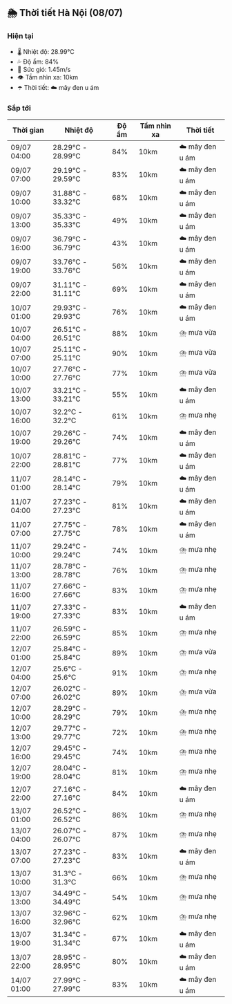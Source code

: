 ## 🌦️ Thời tiết Hà Nội (08/07)

### Hiện tại

- 🌡️ Nhiệt độ: 28.99℃
- 💦 Độ ẩm: 84%
- 💨 Sức gió: 1.45m/s
- 👁️ Tầm nhìn xa: 10km
- ☂️ Thời tiết: ☁️ mây đen u ám

### Sắp tới

| Thời gian | Nhiệt độ | Độ ẩm | Tầm nhìn xa | Thời tiết |
| --- | --- | --- | --- | --- |
| 09/07 04:00 | 28.29℃ - 28.99℃ | 84% | 10km | ☁️ mây đen u ám |
| 09/07 07:00 | 29.19℃ - 29.59℃ | 83% | 10km | ☁️ mây đen u ám |
| 09/07 10:00 | 31.88℃ - 33.32℃ | 68% | 10km | ☁️ mây đen u ám |
| 09/07 13:00 | 35.33℃ - 35.33℃ | 49% | 10km | ☁️ mây đen u ám |
| 09/07 16:00 | 36.79℃ - 36.79℃ | 43% | 10km | ☁️ mây đen u ám |
| 09/07 19:00 | 33.76℃ - 33.76℃ | 56% | 10km | ☁️ mây đen u ám |
| 09/07 22:00 | 31.11℃ - 31.11℃ | 69% | 10km | ☁️ mây đen u ám |
| 10/07 01:00 | 29.93℃ - 29.93℃ | 76% | 10km | ☁️ mây đen u ám |
| 10/07 04:00 | 26.51℃ - 26.51℃ | 88% | 10km | ⛈️ mưa vừa |
| 10/07 07:00 | 25.11℃ - 25.11℃ | 90% | 10km | ⛈️ mưa vừa |
| 10/07 10:00 | 27.76℃ - 27.76℃ | 77% | 10km | ⛈️ mưa vừa |
| 10/07 13:00 | 33.21℃ - 33.21℃ | 55% | 10km | ☁️ mây đen u ám |
| 10/07 16:00 | 32.2℃ - 32.2℃ | 61% | 10km | ⛈️ mưa nhẹ |
| 10/07 19:00 | 29.26℃ - 29.26℃ | 74% | 10km | ☁️ mây đen u ám |
| 10/07 22:00 | 28.81℃ - 28.81℃ | 77% | 10km | ☁️ mây đen u ám |
| 11/07 01:00 | 28.14℃ - 28.14℃ | 79% | 10km | ☁️ mây đen u ám |
| 11/07 04:00 | 27.23℃ - 27.23℃ | 81% | 10km | ☁️ mây đen u ám |
| 11/07 07:00 | 27.75℃ - 27.75℃ | 78% | 10km | ☁️ mây đen u ám |
| 11/07 10:00 | 29.24℃ - 29.24℃ | 74% | 10km | ⛈️ mưa nhẹ |
| 11/07 13:00 | 28.78℃ - 28.78℃ | 76% | 10km | ⛈️ mưa nhẹ |
| 11/07 16:00 | 27.66℃ - 27.66℃ | 83% | 10km | ⛈️ mưa nhẹ |
| 11/07 19:00 | 27.33℃ - 27.33℃ | 83% | 10km | ☁️ mây đen u ám |
| 11/07 22:00 | 26.59℃ - 26.59℃ | 85% | 10km | ⛈️ mưa nhẹ |
| 12/07 01:00 | 25.84℃ - 25.84℃ | 89% | 10km | ⛈️ mưa vừa |
| 12/07 04:00 | 25.6℃ - 25.6℃ | 91% | 10km | ⛈️ mưa nhẹ |
| 12/07 07:00 | 26.02℃ - 26.02℃ | 89% | 10km | ⛈️ mưa vừa |
| 12/07 10:00 | 28.29℃ - 28.29℃ | 79% | 10km | ⛈️ mưa nhẹ |
| 12/07 13:00 | 29.77℃ - 29.77℃ | 72% | 10km | ⛈️ mưa nhẹ |
| 12/07 16:00 | 29.45℃ - 29.45℃ | 74% | 10km | ⛈️ mưa nhẹ |
| 12/07 19:00 | 28.04℃ - 28.04℃ | 81% | 10km | ⛈️ mưa nhẹ |
| 12/07 22:00 | 27.16℃ - 27.16℃ | 84% | 10km | ☁️ mây đen u ám |
| 13/07 01:00 | 26.52℃ - 26.52℃ | 86% | 10km | ⛈️ mưa nhẹ |
| 13/07 04:00 | 26.07℃ - 26.07℃ | 87% | 10km | ⛈️ mưa nhẹ |
| 13/07 07:00 | 27.23℃ - 27.23℃ | 83% | 10km | ☁️ mây đen u ám |
| 13/07 10:00 | 31.3℃ - 31.3℃ | 66% | 10km | ⛈️ mưa nhẹ |
| 13/07 13:00 | 34.49℃ - 34.49℃ | 54% | 10km | ⛈️ mưa nhẹ |
| 13/07 16:00 | 32.96℃ - 32.96℃ | 62% | 10km | ⛈️ mưa nhẹ |
| 13/07 19:00 | 31.34℃ - 31.34℃ | 67% | 10km | ☁️ mây đen u ám |
| 13/07 22:00 | 28.95℃ - 28.95℃ | 80% | 10km | ☁️ mây đen u ám |
| 14/07 01:00 | 27.99℃ - 27.99℃ | 83% | 10km | ☁️ mây đen u ám |
